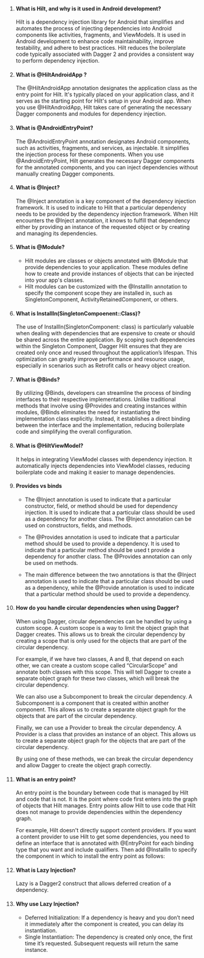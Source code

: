 1. #### What is Hilt, and why is it used in Android development?
   Hilt is a dependency injection library for Android that simplifies and automates the process of injecting dependencies into Android components like activities, fragments, and
   ViewModels. It is used in Android development to enhance code maintainability, improve testability, and adhere to best practices. Hilt reduces the boilerplate code typically
   associated with Dagger 2 and provides a consistent way to perform dependency injection.

2. #### What is @HiltAndroidApp ?
   The @HiltAndroidApp annotation designates the application class as the entry point for Hilt. It's typically placed on your application class, and it serves as the starting point for
   Hilt's setup in your Android app. When you use @HiltAndroidApp, Hilt takes care of generating the necessary Dagger components and modules for dependency injection.

3. #### What is @AndroidEntryPoint?
   The @AndroidEntryPoint annotation designates Android components, such as activities, fragments, and services, as injectable. It simplifies the injection process for these
   components. When you use @AndroidEntryPoint, Hilt generates the necessary Dagger components for the annotated components, and you can inject dependencies without manually creating
   Dagger components.

4. #### What is @Inject?
   The @Inject annotation is a key component of the dependency injection framework. It is used to indicate to Hilt that a particular dependency needs to be provided by the dependency
   injection framework. When Hilt encounters the @Inject annotation, it knows to fulfill that dependency either by providing an instance of the requested object or by creating and
   managing its dependencies.

5. #### What is @Module?
   - Hilt modules are classes or objects annotated with @Module that provide dependencies to your application. These modules define how to create and provide instances of objects that
   can be injected into your app's classes.
   - Hilt modules can be customized with the @InstallIn annotation to specify the component scope they are installed in, such as SingletonComponent, ActivityRetainedComponent, or
     others.

6. #### What is InstallIn(SingletonCompoenent::Class)?
   The use of InstallIn(SingletonComponent: class) is particularly valuable when dealing with dependencies that are expensive to create or should be shared across the entire
   application. By scoping such dependencies within the Singleton Component, Dagger Hilt ensures that they are created only once and reused throughout the application’s lifespan. This
   optimization can greatly improve performance and resource usage, especially in scenarios such as Retrofit calls or heavy object creation.

7. #### What is @Binds?
   By utilizing @Binds, developers can streamline the process of binding interfaces to their respective implementations. Unlike traditional methods that involve using @Provides and
   creating instances within modules, @Binds eliminates the need for instantiating the implementation class explicitly. Instead, it establishes a direct binding between the interface
   and the implementation, reducing boilerplate code and simplifying the overall configuration.

8. #### What is @HiltViewModel?
   It helps in integrating ViewModel classes with dependency injection. It automatically injects dependencies into ViewModel classes, reducing boilerplate code and making it easier to
   manage dependencies.

9. #### Provides vs binds
   - The @Inject annotation is used to indicate that a particular constructor, field, or method should be used for dependency injection. It is used to indicate that a particular class
   should be used as a dependency for another class. The @Inject annotation can be used on constructors, fields, and methods.

   - The @Provides annotation is used to indicate that a particular method should be used to provide a dependency. It is used to indicate that a particular method should be used t
   provide a dependency for another class. The @Provides annotation can only be used on methods.

   - The main difference between the two annotations is that the @Inject annotation is used to indicate that a particular class should be used as a dependency, while the @Provide
   annotation is used to indicate that a particular method should be used to provide a dependency.

10. #### How do you handle circular dependencies when using Dagger?
    When using Dagger, circular dependencies can be handled by using a custom scope. A custom scope is a way to limit the object graph that Dagger creates. This allows us to break the
    circular dependency by creating a scope that is only used for the objects that are part of the circular dependency.

    For example, if we have two classes, A and B, that depend on each other, we can create a custom scope called “CircularScope” and annotate both classes with this scope. This will
    tell Dagger to create a separate object graph for these two classes, which will break the circular dependency.

    We can also use a Subcomponent to break the circular dependency. A Subcomponent is a component that is created within another component. This allows us to create a separate object
    graph for the objects that are part of the circular dependency.

    Finally, we can use a Provider to break the circular dependency. A Provider is a class that provides an instance of an object. This allows us to create a separate object graph for
    the objects that are part of the circular dependency.

    By using one of these methods, we can break the circular dependency and allow Dagger to create the object graph correctly.

11. #### What is an entry point?
    An entry point is the boundary between code that is managed by Hilt and code that is not. It is the point where code first enters into the graph of objects that Hilt manages. Entry
    points allow Hilt to use code that Hilt does not manage to provide dependencies within the dependency graph.

    For example, Hilt doesn't directly support content providers. If you want a content provider to use Hilt to get some dependencies, you need to define an interface that is annotated
    with @EntryPoint for each binding type that you want and include qualifiers. Then add @InstallIn to specify the component in which to install the entry point as follows:

12. #### What is Lazy Injection?
    Lazy<T> is a Dagger2 construct that allows deferred creation of a dependency.

13. #### Why use Lazy Injection?
    - Deferred Initialization: If a dependency is heavy and you don’t need it immediately after the component is created, you can delay its instantiation.
    - Single Instantiation: The dependency is created only once, the first time it’s requested. Subsequent requests will return the same instance.


